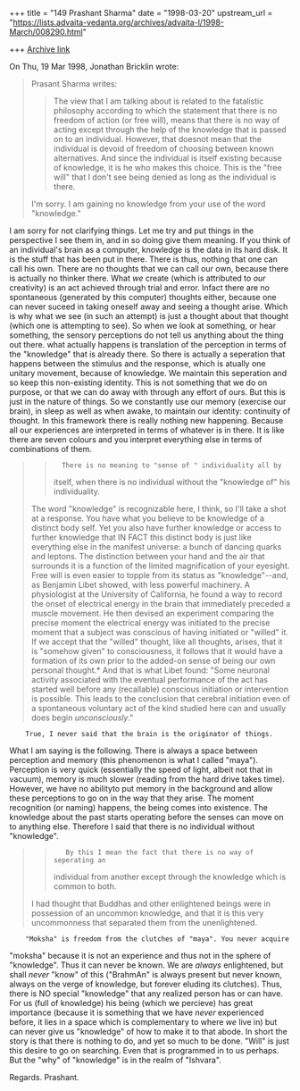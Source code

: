 +++
title = "149 Prashant Sharma"
date = "1998-03-20"
upstream_url = "https://lists.advaita-vedanta.org/archives/advaita-l/1998-March/008290.html"

+++
[Archive link](https://lists.advaita-vedanta.org/archives/advaita-l/1998-March/008290.html)

On Thu, 19 Mar 1998, Jonathan Bricklin wrote:

> Prasant Sharma writes:
>
>
> >The view that I am talking about is related to the fatalistic
> >philosophy  according to which the statement that there is no freedom of
> >action (or free will), means that there is  no way of acting except
> >through the help of the knowledge that is passed on to an individual.
> >However, that doesnot mean that the individual is devoid of freedom of
> >choosing between known alternatives.  And since the individual is itself
> >existing because of knowledge, it is he who makes this choice. This is the
> >"free will" that I don't see being denied as long as the individual is
> >there.
>
> I'm sorry.  I am gaining no knowledge from your use of the word
> "knowledge."

I am sorry for not clarifying things.  Let me try and put things in the
perspective I see them in, and in so doing give them meaning.
If you think of an individual's brain as a computer, knowledge is the data
in its hard disk. It is the stuff that has been put in there. There is
thus, nothing that one can call his own. There are no thoughts that we can
call our own, because there is actually no thinker there. What *we* create
(which is attributed to *our* creativity) is an act achieved through trial
and error.  Infact there are no spontaneous (generated by this computer)
thoughts either, because one can never suceed in taking oneself away and
seeing a thought arise.  Which is why what we see (in such an attempt) is
just a thought about that thought (which one is attempting to see).
        So when we look at something, or hear something, the sensory
perceptions do not tell us anything about the thing out there. what
actually happens is translation of the perception in terms of the
"knowledge" that is already there. So there is  actually a seperation that
happens between the stimulus and the response, which is atually one
unitary movement, because of knowledge. We maintain this seperation and so
keep this non-existing identity. This is not something that we do on
purpose, or that we can do away with through any effort of ours. But this
is just in the nature of things. So we constantly use our memory (exercise
our brain), in sleep as well as when awake, to maintain our identity:
continuity of thought.
In this framework there is really nothing new happening.  Because all our
experiences are interpreted in terms of whatever is in there.  It is like
there are seven colours and you interpret everything else in terms of
combinations of them.

>
> >       There is no meaning to "sense of " individuality all by
> >itself, when there is no individual without the "knowledge of" his
> >individuality.
>
> The word "knowledge" is recognizable here, I think, so I'll take a shot at
> a response.  You have what you believe to be knowledge of a distinct body
> self.  Yet you also have further knowledge or access to further knowledge
> that IN FACT this distinct body is just like everything else in the
> manifest universe:  a bunch of dancing quarks and leptons.  The distinction
> between your hand and the air that surrounds it is a function of  the
> limited magnification of your eyesight.  Free will is even easier to topple
> from its status as "knowledge"--and, as Benjamin Libet showed, with less
> powerful machinery.  A physiologist at the University of California, he
> found a way to record the onset of electrical energy in the brain that
> immediately preceded a muscle movement.  He then devised an experiment
> comparing the precise moment the electrical energy was initiated to the
> precise moment that a subject was conscious of having initiated or "willed"
> it. If we accept that the "willed" thought, like all thoughts, arises, that
> it is "somehow given" to consciousness, it follows that it would have a
> formation of its own prior to the added-on sense of being our own personal
> thought.*  And that is what Libet found:  "Some neuronal activity
> associated with the eventual performance of the act has started well before
> any (recallable) conscious initiation or intervention is possible.  This
> leads to the conclusion that cerebral initiation even of a spontaneous
> voluntary act of the kind studied here can and usually does begin
> *unconsciously*."
>

        True, I never said that the brain is the originator of things.
What I am saying is the following.  There is always a space between
perception and memory (this phenomenon is what I called "maya").
Perception is very quick (essentially the speed of light, albeit not that
in vacuum), memory is much slower (reading from the hard drive takes
time). However, we have no abilityto put memory in the background and
allow these perceptions to go on in the way that they arise. The moment
recognition (or naming) happens, the being comes into existence.  The
knowledge about the past starts operating before the senses can move on to
 anything else. Therefore I said that there is no individual without
"knowledge".

> >        By this I mean the fact that there is no way of seperating an
> >individual from another except through the knowledge which is common to
> >both.
>
> I had thought that Buddhas and other enlightened beings were in possession
> of an uncommon knowledge, and that it is this very uncommonness that
> separated them from the unenlightened.
>
>
        "Moksha" is freedom from the clutches of "maya". You never acquire
"moksha" because it is not an experience and thus not in the sphere of
"knowledge".  Thus it can never be known.  We are *always* enlightened,
but shall *never* "know" of this ("BrahmAn" is always present but never
known, always on the verge of knowledge, but forever eluding its
clutches).
Thus, there is NO special "knowledge" that any realized person has or can
have. For us (full of knowledge) his being (which we percieve) has great
importance (because it is something that we have *never* experienced
before, it lies in a space which is complementary to where *we* live in)
but can never give us "knowledge" of how to make it to that abode. In
short the story is that there is nothing to do, and yet so much to be
done. "Will" is just this desire to go on searching.  Even that is
programmed in to us perhaps. But the "why" of "knowledge" is in the realm
of "Ishvara".

Regards.
Prashant.

